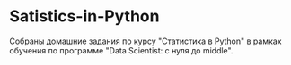 # Satistics-in-Python
Собраны домашние задания по курсу "Статистика в Python" в рамках обучения по программе "Data Scientist: с нуля до middle".

